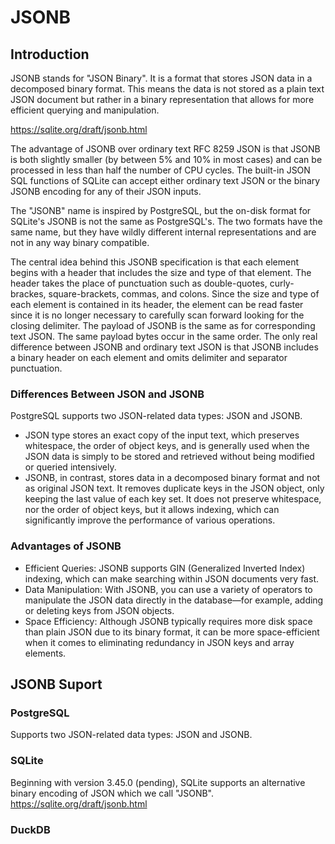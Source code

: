 # JSONB

## Introduction

JSONB stands for "JSON Binary". It is a format that stores JSON data in a decomposed binary format. This means the data is not stored as a plain text JSON document but rather in a binary representation that allows for more efficient querying and manipulation.

<https://sqlite.org/draft/jsonb.html>

The advantage of JSONB over ordinary text RFC 8259 JSON is that JSONB is both slightly smaller (by between 5% and 10% in most cases) and can be processed in less than half the number of CPU cycles. The built-in JSON SQL functions of SQLite can accept either ordinary text JSON or the binary JSONB encoding for any of their JSON inputs.

The "JSONB" name is inspired by PostgreSQL, but the on-disk format for SQLite's JSONB is not the same as PostgreSQL's. The two formats have the same name, but they have wildly different internal representations and are not in any way binary compatible.

The central idea behind this JSONB specification is that each element begins with a header that includes the size and type of that element. The header takes the place of punctuation such as double-quotes, curly-brackes, square-brackets, commas, and colons. Since the size and type of each element is contained in its header, the element can be read faster since it is no longer necessary to carefully scan forward looking for the closing delimiter. The payload of JSONB is the same as for corresponding text JSON. The same payload bytes occur in the same order. The only real difference between JSONB and ordinary text JSON is that JSONB includes a binary header on each element and omits delimiter and separator punctuation.

### Differences Between JSON and JSONB

PostgreSQL supports two JSON-related data types: JSON and JSONB.

- JSON type stores an exact copy of the input text, which preserves whitespace, the order of object keys, and is generally used when the JSON data is simply to be stored and retrieved without being modified or queried intensively.
- JSONB, in contrast, stores data in a decomposed binary format and not as original JSON text. It removes duplicate keys in the JSON object, only keeping the last value of each key set. It does not preserve whitespace, nor the order of object keys, but it allows indexing, which can significantly improve the performance of various operations.

### Advantages of JSONB

- Efficient Queries: JSONB supports GIN (Generalized Inverted Index) indexing, which can make searching within JSON documents very fast.
- Data Manipulation: With JSONB, you can use a variety of operators to manipulate the JSON data directly in the database—for example, adding or deleting keys from JSON objects.
- Space Efficiency: Although JSONB typically requires more disk space than plain JSON due to its binary format, it can be more space-efficient when it comes to eliminating redundancy in JSON keys and array elements.

## JSONB Suport

### PostgreSQL

Supports two JSON-related data types: JSON and JSONB.

### SQLite

Beginning with version 3.45.0 (pending), SQLite supports an alternative binary encoding of JSON which we call "JSONB".
<https://sqlite.org/draft/jsonb.html>

### DuckDB
